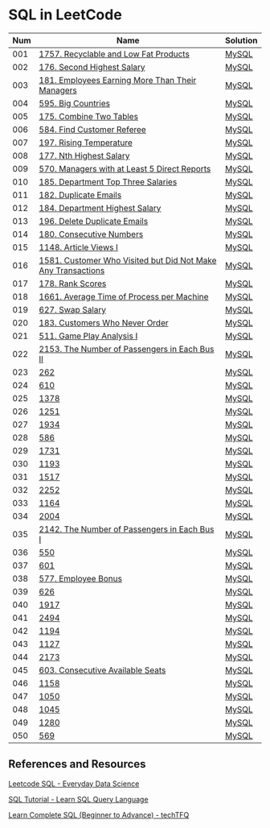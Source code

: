 # SQL in LeetCode

| Num | Name                                                                                                                                                  | Solution                                                                 |
| --- | ----------------------------------------------------------------------------------------------------------------------------------------------------- | ------------------------------------------------------------------------ |
| 001 | [1757. Recyclable and Low Fat Products](https://leetcode.com/problems/recyclable-and-low-fat-products/)                                               | [MySQL](1757-recyclable-and-low-fat-products.sql)                        |
| 002 | [176. Second Highest Salary](https://leetcode.com/problems/second-highest-salary/)                                                                    | [MySQL](176-second-highest-salary.sql)                                   |
| 003 | [181. Employees Earning More Than Their Managers](https://leetcode.com/problems/employees-earning-more-than-their-managers/)                          | [MySQL](181-employees-earning-more-than-their-managers.sql)              |
| 004 | [595. Big Countries](https://leetcode.com/problems/big-countries/)                                                                                    | [MySQL](595-big-countries.sql)                                           |
| 005 | [175. Combine Two Tables](https://leetcode.com/problems/combine-two-tables/)                                                                          | [MySQL](175-combine-two-tables.sql)                                      |
| 006 | [584. Find Customer Referee](https://leetcode.com/problems/find-customer-referee/)                                                                    | [MySQL](584-find-customer-referee.sql)                                   |
| 007 | [197. Rising Temperature](https://leetcode.com/problems/rising-temperature/)                                                                          | [MySQL](197-rising-temperature.sql)                                      |
| 008 | [177. Nth Highest Salary](https://leetcode.com/problems/nth-highest-salary/)                                                                          | [MySQL](177-nth-highest-salary.sql)                                      |
| 009 | [570. Managers with at Least 5 Direct Reports](https://leetcode.com/problems/managers-with-at-least-5-direct-reports/)                                | [MySQL](570-managers-with-at-least-5-direct-reports.sql)                 |
| 010 | [185. Department Top Three Salaries](https://leetcode.com/problems/department-top-three-salaries/)                                                    | [MySQL](185-department-top-three-salaries.sql)                           |
| 011 | [182. Duplicate Emails](https://leetcode.com/problems/duplicate-emails/)                                                                              | [MySQL](182-duplicate-emails.sql)                                        |
| 012 | [184. Department Highest Salary](https://leetcode.com/problems/department-highest-salary/)                                                            | [MySQL](184-department-highest-salary.sql)                               |
| 013 | [196. Delete Duplicate Emails](https://leetcode.com/problems/delete-duplicate-emails/)                                                                | [MySQL](196-delete-duplicate-emails.sql)                                 |
| 014 | [180. Consecutive Numbers](https://leetcode.com/problems/consecutive-numbers/)                                                                        | [MySQL](180-consecutive-numbers.sql)                                     |
| 015 | [1148. Article Views I](https://leetcode.com/problems/article-views-i/)                                                                               | [MySQL](1148-article-views-i.sql)                                        |
| 016 | [1581. Customer Who Visited but Did Not Make Any Transactions](https://leetcode.com/problems/customer-who-visited-but-did-not-make-any-transactions/) | [MySQL](1581-customer-who-visited-but-did-not-make-any-transactions.sql) |
| 017 | [178. Rank Scores](https://leetcode.com/problems/rank-scores/)                                                                                        | [MySQL](178-rank-scores.sql)                                             |
| 018 | [1661. Average Time of Process per Machine](https://leetcode.com/problems/average-time-of-process-per-machine/)                                       | [MySQL](1661-average-time-of-process-per-machine.sql)                    |
| 019 | [627. Swap Salary](https://leetcode.com/problems/swap-salary/)                                                                                        | [MySQL](627-swap-salary.sql)                                             |
| 020 | [183. Customers Who Never Order](https://leetcode.com/problems/customers-who-never-order/)                                                            | [MySQL](183-customers-who-never-order.sql)                               |
| 021 | [511. Game Play Analysis I](https://leetcode.com/problems/game-play-analysis-i/)                                                                      | [MySQL](511-game-play-analysis-i.sql)                                    |
| 022 | [2153. The Number of Passengers in Each Bus II](https://leetcode.com/problems/the-number-of-passengers-in-each-bus-ii/)                               | [MySQL](2153-the-number-of-passengers-in-each-bus-ii.sql)                |
| 023 | [262]()                                                                                                                                               | [MySQL]()                                                                |
| 024 | [610]()                                                                                                                                               | [MySQL]()                                                                |
| 025 | [1378]()                                                                                                                                              | [MySQL]()                                                                |
| 026 | [1251]()                                                                                                                                              | [MySQL]()                                                                |
| 027 | [1934]()                                                                                                                                              | [MySQL]()                                                                |
| 028 | [586]()                                                                                                                                               | [MySQL]()                                                                |
| 029 | [1731]()                                                                                                                                              | [MySQL]()                                                                |
| 030 | [1193]()                                                                                                                                              | [MySQL]()                                                                |
| 031 | [1517]()                                                                                                                                              | [MySQL]()                                                                |
| 032 | [2252]()                                                                                                                                              | [MySQL]()                                                                |
| 033 | [1164]()                                                                                                                                              | [MySQL]()                                                                |
| 034 | [2004]()                                                                                                                                              | [MySQL]()                                                                |
| 035 | [2142. The Number of Passengers in Each Bus I](https://leetcode.com/problems/the-number-of-passengers-in-each-bus-i/)                                 | [MySQL](2142-the-number-of-passengers-in-each-bus-i.sql)                 |
| 036 | [550]()                                                                                                                                               | [MySQL]()                                                                |
| 037 | [601]()                                                                                                                                               | [MySQL]()                                                                |
| 038 | [577. Employee Bonus](https://leetcode.com/problems/employee-bonus/)                                                                                  | [MySQL](577-employee-bonus.sql)                                          |
| 039 | [626]()                                                                                                                                               | [MySQL]()                                                                |
| 040 | [1917]()                                                                                                                                              | [MySQL]()                                                                |
| 041 | [2494]()                                                                                                                                              | [MySQL]()                                                                |
| 042 | [1194]()                                                                                                                                              | [MySQL]()                                                                |
| 043 | [1127]()                                                                                                                                              | [MySQL]()                                                                |
| 044 | [2173]()                                                                                                                                              | [MySQL]()                                                                |
| 045 | [603. Consecutive Available Seats](https://leetcode.com/problems/consecutive-available-seats/)                                                        | [MySQL](603-consecutive-available-seats.sql)                             |
| 046 | [1158]()                                                                                                                                              | [MySQL]()                                                                |
| 047 | [1050]()                                                                                                                                              | [MySQL]()                                                                |
| 048 | [1045]()                                                                                                                                              | [MySQL]()                                                                |
| 049 | [1280]()                                                                                                                                              | [MySQL]()                                                                |
| 050 | [569]()                                                                                                                                               | [MySQL]()                                                                |

## References and Resources
[Leetcode SQL - Everyday Data Science](https://youtube.com/playlist?list=PLtfxzVLWb-B-O3VAjxsoZYgG6d8WMnPjG&feature=shared)

[SQL Tutorial - Learn SQL Query Language](https://www.1keydata.com/sql/sql.html)

[Learn Complete SQL (Beginner to Advance) - techTFQ](https://youtube.com/playlist?list=PLavw5C92dz9Ef4E-1Zi9KfCTXS_IN8gXZ&feature=shared)